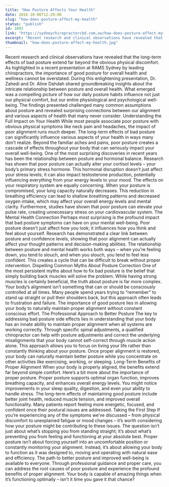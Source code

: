 ```yaml
---
title: "How Posture Affects Your Health"
date: 2016-10-06T12:29:00
slug: "how-does-posture-affect-my-health"
status: "publish"
id: 1092
link: "https://sydneychiropractorcbd.com.au/how-does-posture-affect-my-health/"
excerpt: "Recent research and clinical observations have revealed that the long-term effects of bad posture extend far beyond the obvious physical discomfort. As highlighted in a recent presentation at RAMS Sydney by leading chiropractors, the importance of good posture for overall health and wellness cannot be overstated. During this enlightening presentation, Dr. Zahedi and Dr. Aline [&hellip;]"
thumbnail: "how-does-posture-affect-my-health.jpg"
---
```


Recent research and clinical observations have revealed that the long-term effects of bad posture extend far beyond the obvious physical discomfort. As highlighted in a recent presentation at RAMS Sydney by leading chiropractors, the importance of good posture for overall health and wellness cannot be overstated. During this enlightening presentation, Dr. Zahedi and Dr. Aline Dahdah shared groundbreaking insights about the intricate relationship between posture and overall health. What emerged was a compelling picture of how our daily posture habits influence not just our physical comfort, but our entire physiological and psychological well-being. The findings presented challenged many common assumptions about posture and revealed surprising connections between our alignment and various aspects of health that many never consider. Understanding the Full Impact on Your Health While most people associate poor posture with obvious physical symptoms like neck pain and headaches, the impact of poor alignment runs much deeper. The long-term effects of bad posture can significantly influence various aspects of your health in ways many don&#8217;t realize. Beyond the familiar aches and pains, poor posture creates a cascade of effects throughout your body that can seriously impact your overall well-being. One of the most surprising discoveries in recent years has been the relationship between posture and hormonal balance. Research has shown that poor posture can actually alter your cortisol levels – your body&#8217;s primary stress hormone. This hormonal disruption doesn&#8217;t just affect your stress levels; it can also impact testosterone production, potentially influencing everything from your energy levels to your mood. The effects on your respiratory system are equally concerning. When your posture is compromised, your lung capacity naturally decreases. This reduction in breathing efficiency can lead to shallow breathing patterns and decreased oxygen intake, which may affect your overall energy levels and mental clarity. Furthermore, studies have shown that poor posture can elevate your pulse rate, creating unnecessary stress on your cardiovascular system. The Mental Health Connection Perhaps most surprising is the profound impact that bad posture symptoms can have on your mental well-being. Poor posture doesn&#8217;t just affect how you look; it influences how you think and feel about yourself. Research has demonstrated a clear link between posture and confidence levels, showing that poor alignment can actually affect your thought patterns and decision-making abilities. The relationship between posture and mental health works both ways – when you&#8217;re feeling down, you tend to slouch, and when you slouch, you tend to feel less confident. This creates a cycle that can be difficult to break without proper intervention. Dispelling Common Myths About Posture Correction One of the most persistent myths about how to fix bad posture is the belief that simply building back muscles will solve the problem. While having strong muscles is certainly beneficial, the truth about posture is far more complex. Your body&#8217;s alignment isn&#8217;t something that can or should be consciously controlled at all times. Many people spend years trying to &#8220;remember&#8221; to stand up straight or pull their shoulders back, but this approach often leads to frustration and failure. The importance of good posture lies in allowing your body to naturally maintain proper alignment without constant conscious effort. The Professional Approach to Better Posture The key to addressing bad posture side effects lies in understanding that your body has an innate ability to maintain proper alignment when all systems are working correctly. Through specific spinal adjustments, a qualified chiropractor can help with posture adjustments and correct the underlying misalignments that your body cannot self-correct through muscle action alone. This approach allows you to focus on living your life rather than constantly thinking about your posture. Once proper alignment is restored, your body can naturally maintain better posture while you concentrate on other activities like exercising, working, or sleeping. Long-Term Benefits of Proper Alignment When your body is properly aligned, the benefits extend far beyond simple comfort. Here&#8217;s a bit more about the importance of proper posture. Proper posture supports optimal organ function, improves breathing capacity, and enhances overall energy levels. You might notice improvements in your sleep quality, digestion, and even your ability to handle stress. The long-term effects of maintaining good posture include better joint health, reduced muscle tension, and improved overall functionality. Many patients report feeling more energetic, focused, and confident once their postural issues are addressed. Taking the First Step If you&#8217;re experiencing any of the symptoms we&#8217;ve discussed – from physical discomfort to unexplained fatigue or mood changes – it&#8217;s worth considering how your posture might be contributing to these issues. The question isn&#8217;t just about what&#8217;s stopping you from standing straight; it&#8217;s about what&#8217;s preventing you from feeling and functioning at your absolute best. Proper posture isn&#8217;t about forcing yourself into an uncomfortable position or constantly monitoring your alignment. Instead, it&#8217;s about allowing your body to function as it was designed to, moving and operating with natural ease and efficiency. The path to better posture and improved well-being is available to everyone. Through professional guidance and proper care, you can address the root causes of poor posture and experience the profound benefits of proper alignment. Your body is capable of amazing things when it&#8217;s functioning optimally – isn&#8217;t it time you gave it that chance?
